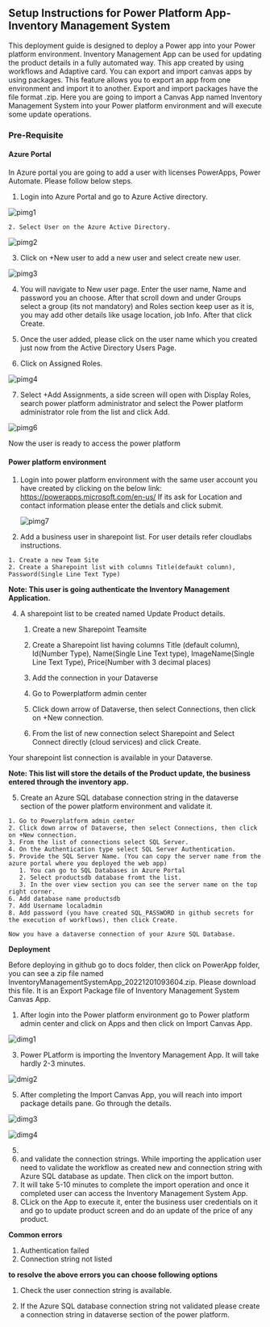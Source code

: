 <h2>Setup Instructions for Power Platform App- Inventory Management System</h2>

This deployment guide is designed to deploy a Power app into your Power platform environment. Inventory Management App can be used for updating the product details in a fully automated way. This app created by using workflows and Adaptive card. You can export and import canvas apps by using packages. This feature allows you to export an app from one environment and import it to another. Export and import packages have the file format .zip. Here you are going to import a Canvas App named Inventory Management System into your Power platform environment and will execute some update operations.

<h3>Pre-Requisite</h3>


<h4>Azure Portal</h4>

   In Azure portal you are going to add a user with licenses PowerApps, Power Automate. Please follow below steps.
  
   1. Login into Azure Portal and go to Azure Active directory.
      
   ![pimg1](images/papp1.png)
      
    2. Select User on the Azure Active Directory.
   
   ![pimg2](images/papp2.png)
   
   3. Click on +New user to add a new user and select create new user.
   
   ![pimg3](images/papp3.png)
   
   4. You will navigate to New user page. Enter the user name, Name and password you an choose. After that scroll down and under Groups select a group (its not mandatory) and Roles section keep user as it is, you may add other details like usage location, job Info. After that click Create.
    
   5. Once the user added, please click on the user name which you created just now from the Active Directory Users Page.
   6. Click on Assigned Roles.
   
   ![pimg4](images/papp5.png)
   
   7. Select +Add Assignments, a side screen will open with Display Roles, search power platform administrator and select the Power platform administrator role from the list and click Add.

  ![pimg6](images/papp7.png)

Now the user is ready to access the power platform

<h4>Power platform environment</h4>
  
  1. Login into power platform environment with the same user account you have created by clicking on the below link:
      https://powerapps.microsoft.com/en-us/ 
     If its ask for Location and contact information please enter the detials and click submit.
     
     ![pimg7](images/papp8.png)
      
  
  3.  Add a business user in sharepoint list. For user details refer cloudlabs instructions.
   
    1. Create a new Team Site
    2. Create a Sharepoint list with columns Title(defaukt column), Password(Single Line Text Type)
  
   **Note: This user is going authenticate the Inventory Management Application.** 
  
  4. A sharepoint list to be created named Update Product details.

      1. Create a new Sharepoint Teamsite
      2. Create a Sharepoint list having columns Title (default column), Id(Number Type), Name(Single Line Text type), ImageName(Single Line Text Type), Price(Number with 3 decimal places)
      
      4. Add the connection in your Dataverse
        1. Go to Powerplatform admin center
        2. Click down arrow of Dataverse, then select Connections, then click on +New connection.
        3. From the list of new connection select Sharepoint and Select Connect directly (cloud services) and click Create.
         
   Your sharepoint list connection is available in your Dataverse.   
  
   **Note: This list will store the details of the Product update, the business entered through the inventory app.**
  
  5. Create an Azure SQL database connection string in the dataverse section of the power platform environment and validate it.
  
    1. Go to Powerplatform admin center
    2. Click down arrow of Dataverse, then select Connections, then click on +New connection.
    3. From the list of connections select SQL Server.
    4. On the Authentication type select SQL Server Authentication.
    5. Provide the SQL Server Name. (You can copy the server name from the azure portal where you deployed the web app)
       1. You can go to SQL Databases in Azure Portal
       2. Select productsdb database fromt the list.
       3. In the over view section you can see the server name on the top right corner.
    6. Add database name productsdb
    7. Add Username localadmin
    8. Add password (you have created SQL_PASSWORD in github secrets for the execution of workflows), then click Create.
    
    Now you have a dataverse connection of your Azure SQL Database.
    
**Deployment**

Before deploying in github go to docs folder, then click on PowerApp folder, you can see a zip file named InventoryManagementSystemApp_20221201093604.zip. Please download this file. It is an Export Package file of Inventory Management System Canvas App.

  1. After login into the Power platform environment go to Power platform admin center and click on Apps and then click on Import Canvas App.
  
  ![dimg1](images/depap1.png)
  
  3. Power PLatform is importing the Inventory Management App. It will take hardly 2-3 minutes.
  
  ![dmig2](images/depap2.png)
  
  5. After completing the Import Canvas App, you will reach into import package details pane. Go through the details.

   ![dimg3](images/depap3.png)
   
   ![dimg4](images/depap4.png)

   
  5. 
  6. and validate the connection strings. While importing the application user need to validate the workflow as created new and connection string with Azure SQL database as update. Then click on the import button.
  7. It will take 5-10 minutes to complete the import operation and once it completed user can access the Inventory Management System App.
  8. CLick on the App to execute it, enter the business user credentials on it and go to update product screen and do an update of the price of any product. 
    
    
**Common errors**
  
  1. Authentication failed
  2. Connection string not listed
    
**to resolve the above errors you can choose following options**    
    
  1. Check the user connection string is available.
    
  2. If the Azure SQL database connection string not validated please create a connection string in dataverse section of the power platform.
